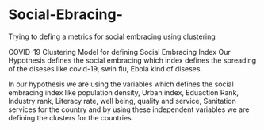 # Social-Ebracing-
Trying to defing a metrics for social embracing using clustering

COVID-19 Clustering Model for defining Social Embracing Index
Our Hypothesis defines the social embracing which index defines the spreading of the diseses like covid-19, swin flu, Ebola kind of diseses.

In our hypothesis we are using the variables which defines the social embracing index like population density, Urban index, Eduaction Rank, 
Industry rank, Literacy rate, well being, quality and service, Sanitation services for the country and by using these independent variables 
we are defining the clusters for the countries.
